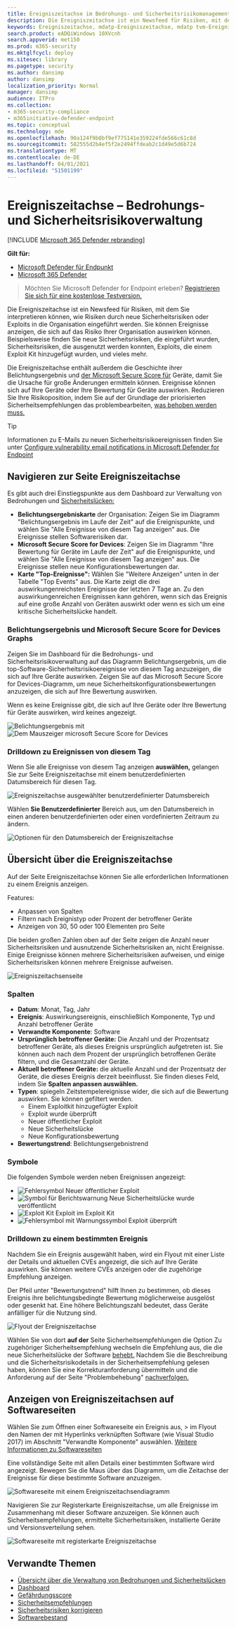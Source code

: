 ```yaml
---
title: Ereigniszeitachse im Bedrohungs- und Sicherheitsrisikomanagement
description: Die Ereigniszeitachse ist ein Newsfeed für Risiken, mit dem Sie interpretieren können, wie Risiken in die Organisation eingeführt werden und welche Gegenmaßnahmen zur Reduzierung des Risikos eingetreten sind.
keywords: Ereigniszeitachse, mdatp-Ereigniszeitachse, mdatp tvm-Ereigniszeitachse, Bedrohungs- und Sicherheitsrisikoverwaltung, Microsoft Defender for Endpoint
search.product: eADQiWindows 10XVcnh
search.appverid: met150
ms.prod: m365-security
ms.mktglfcycl: deploy
ms.sitesec: library
ms.pagetype: security
ms.author: dansimp
author: dansimp
localization_priority: Normal
manager: dansimp
audience: ITPro
ms.collection:
- m365-security-compliance
- m365initiative-defender-endpoint
ms.topic: conceptual
ms.technology: mde
ms.openlocfilehash: 90a124f9b0bf9ef775141e359224fde566c61c8d
ms.sourcegitcommit: 582555d2b4ef5f2e2494ffdeab2c1d49e5d6b724
ms.translationtype: MT
ms.contentlocale: de-DE
ms.lasthandoff: 04/01/2021
ms.locfileid: "51501199"
---
```

# <a name="event-timeline---threat-and-vulnerability-management"></a>Ereigniszeitachse – Bedrohungs- und Sicherheitsrisikoverwaltung

[!INCLUDE [Microsoft 365 Defender rebranding](../../includes/microsoft-defender.md)]


**Gilt für:**
- [Microsoft Defender für Endpunkt](https://go.microsoft.com/fwlink/?linkid=2154037)
- [Microsoft 365 Defender](https://go.microsoft.com/fwlink/?linkid=2118804)

>Möchten Sie Microsoft Defender for Endpoint erleben? [Registrieren Sie sich für eine kostenlose Testversion.](https://www.microsoft.com/microsoft-365/windows/microsoft-defender-atp?ocid=docs-wdatp-portaloverview-abovefoldlink)

Die Ereigniszeitachse ist ein Newsfeed für Risiken, mit dem Sie interpretieren können, wie Risiken durch neue Sicherheitsrisiken oder Exploits in die Organisation eingeführt werden. Sie können Ereignisse anzeigen, die sich auf das Risiko Ihrer Organisation auswirken können. Beispielsweise finden Sie neue Sicherheitsrisiken, die eingeführt wurden, Sicherheitsrisiken, die ausgenutzt werden konnten, Exploits, die einem Exploit Kit hinzugefügt wurden, und vieles mehr.

Die Ereigniszeitachse enthält [](tvm-exposure-score.md) außerdem die Geschichte ihrer Belichtungsergebnis und [der Microsoft Secure Score für](tvm-microsoft-secure-score-devices.md) Geräte, damit Sie die Ursache für große Änderungen ermitteln können. Ereignisse können sich auf Ihre Geräte oder Ihre Bewertung für Geräte auswirken. Reduzieren Sie Ihre Risikoposition, indem Sie auf der Grundlage der priorisierten Sicherheitsempfehlungen das problembearbeiten, [was behoben werden muss.](tvm-security-recommendation.md)

>[!TIP]
>Informationen zu E-Mails zu neuen Sicherheitsrisikoereignissen finden Sie unter [Configure vulnerability email notifications in Microsoft Defender for Endpoint](configure-vulnerability-email-notifications.md)

## <a name="navigate-to-the-event-timeline-page"></a>Navigieren zur Seite Ereigniszeitachse

Es gibt auch drei Einstiegspunkte aus dem Dashboard zur Verwaltung von Bedrohungen und [Sicherheitslücken:](tvm-dashboard-insights.md)

- **Belichtungsergebniskarte** der Organisation: Zeigen Sie im Diagramm "Belichtungsergebnis im Laufe der Zeit" auf die Ereignispunkte, und wählen Sie "Alle Ereignisse von diesem Tag anzeigen" aus. Die Ereignisse stellen Softwarerisiken dar.
- **Microsoft Secure Score for Devices**: Zeigen Sie im Diagramm "Ihre Bewertung für Geräte im Laufe der Zeit" auf die Ereignispunkte, und wählen Sie "Alle Ereignisse von diesem Tag anzeigen" aus. Die Ereignisse stellen neue Konfigurationsbewertungen dar.
- **Karte "Top-Ereignisse":** Wählen Sie "Weitere Anzeigen" unten in der Tabelle "Top Events" aus. Die Karte zeigt die drei auswirkungenreichsten Ereignisse der letzten 7 Tage an. Zu den auswirkungenreichen Ereignissen kann gehören, wenn sich das Ereignis auf eine große Anzahl von Geräten auswirkt oder wenn es sich um eine kritische Sicherheitslücke handelt.

### <a name="exposure-score-and-microsoft-secure-score-for-devices-graphs"></a>Belichtungsergebnis und Microsoft Secure Score for Devices Graphs

Zeigen Sie im Dashboard für die Bedrohungs- und Sicherheitsrisikoverwaltung auf das Diagramm Belichtungsergebnis, um die top-Software-Sicherheitsrisikoereignisse von diesem Tag anzuzeigen, die sich auf Ihre Geräte auswirken. Zeigen Sie auf das Microsoft Secure Score for Devices-Diagramm, um neue Sicherheitskonfigurationsbewertungen anzuzeigen, die sich auf Ihre Bewertung auswirken.

Wenn es keine Ereignisse gibt, die sich auf Ihre Geräte oder Ihre Bewertung für Geräte auswirken, wird keines angezeigt.

![Belichtungsergebnis mit ](images/tvm-event-timeline-exposure-score350.png) 
 ![ Dem Mauszeiger microsoft Secure Score for Devices](images/tvm-event-timeline-device-hover360.png)

### <a name="drill-down-to-events-from-that-day"></a>Drilldown zu Ereignissen von diesem Tag

Wenn Sie alle Ereignisse von diesem Tag anzeigen **auswählen,** gelangen Sie zur Seite Ereigniszeitachse mit einem benutzerdefinierten Datumsbereich für diesen Tag.

![Ereigniszeitachse ausgewählter benutzerdefinierter Datumsbereich](images/tvm-event-timeline-drilldown.png)

Wählen **Sie Benutzerdefinierter** Bereich aus, um den Datumsbereich in einen anderen benutzerdefinierten oder einen vordefinierten Zeitraum zu ändern.

![Optionen für den Datumsbereich der Ereigniszeitachse](images/tvm-event-timeline-dates.png)

## <a name="event-timeline-overview"></a>Übersicht über die Ereigniszeitachse

Auf der Seite Ereigniszeitachse können Sie alle erforderlichen Informationen zu einem Ereignis anzeigen. 

Features:

- Anpassen von Spalten
- Filtern nach Ereignistyp oder Prozent der betroffener Geräte
- Anzeigen von 30, 50 oder 100 Elementen pro Seite

Die beiden großen Zahlen oben auf der Seite zeigen die Anzahl neuer Sicherheitsrisiken und ausnutzende Sicherheitsrisiken an, nicht Ereignisse. Einige Ereignisse können mehrere Sicherheitsrisiken aufweisen, und einige Sicherheitsrisiken können mehrere Ereignisse aufweisen.

![Ereigniszeitachsenseite](images/tvm-event-timeline-overview-mixed-type.png)

### <a name="columns"></a>Spalten

- **Datum**: Monat, Tag, Jahr
- **Ereignis**: Auswirkungsereignis, einschließlich Komponente, Typ und Anzahl betroffener Geräte
- **Verwandte Komponente**: Software
- **Ursprünglich betroffener Geräte:** Die Anzahl und der Prozentsatz betroffener Geräte, als dieses Ereignis ursprünglich aufgetreten ist. Sie können auch nach dem Prozent der ursprünglich betroffenen Geräte filtern, und die Gesamtzahl der Geräte.
- **Aktuell betroffener Geräte:** die aktuelle Anzahl und der Prozentsatz der Geräte, die dieses Ereignis derzeit beeinflusst. Sie finden dieses Feld, indem Sie **Spalten anpassen auswählen.**
- **Typen**: spiegeln Zeitstempelereignisse wider, die sich auf die Bewertung auswirken. Sie können gefiltert werden.
    - Einem Exploitkit hinzugefügter Exploit
    - Exploit wurde überprüft
    - Neuer öffentlicher Exploit
    - Neue Sicherheitslücke
    - Neue Konfigurationsbewertung
- **Bewertungstrend**: Belichtungsergebnistrend

### <a name="icons"></a>Symbole

Die folgenden Symbole werden neben Ereignissen angezeigt:

- ![Fehlersymbol](images/tvm-black-bug-icon.png) Neuer öffentlicher Exploit
- ![Symbol für Berichtswarnung](images/report-warning-icon.png) Neue Sicherheitslücke wurde veröffentlicht
- ![Exploit Kit](images/bug-lightning-icon2.png) Exploit im Exploit Kit
- ![Fehlersymbol mit Warnungssymbol](images/bug-caution-icon2.png) Exploit überprüft

### <a name="drill-down-to-a-specific-event"></a>Drilldown zu einem bestimmten Ereignis

Nachdem Sie ein Ereignis ausgewählt haben, wird ein Flyout mit einer Liste der Details und aktuellen CVEs angezeigt, die sich auf Ihre Geräte auswirken. Sie können weitere CVEs anzeigen oder die zugehörige Empfehlung anzeigen.

Der Pfeil unter "Bewertungstrend" hilft Ihnen zu bestimmen, ob dieses Ereignis ihre belichtungsbedingte Bewertung möglicherweise ausgelöst oder gesenkt hat. Eine höhere Belichtungszahl bedeutet, dass Geräte anfälliger für die Nutzung sind.

![Flyout der Ereigniszeitachse](images/tvm-event-timeline-flyout500.png)

Wählen Sie von dort **auf der** Seite Sicherheitsempfehlungen die Option Zu zugehöriger Sicherheitsempfehlung wechseln die Empfehlung aus, die die neue Sicherheitslücke der Software [behebt.](tvm-security-recommendation.md) Nachdem Sie die Beschreibung und die Sicherheitsrisikodetails in der Sicherheitsempfehlung gelesen haben, können Sie eine Korrekturanforderung übermitteln und die Anforderung auf der Seite "Problembehebung" [nachverfolgen.](tvm-remediation.md)  

## <a name="view-event-timelines-in-software-pages"></a>Anzeigen von Ereigniszeitachsen auf Softwareseiten

Wählen Sie zum Öffnen einer Softwareseite ein Ereignis aus, > im Flyout den Namen der mit Hyperlinks verknüpften Software (wie Visual Studio 2017) im Abschnitt "Verwandte Komponente" auswählen. [Weitere Informationen zu Softwareseiten](tvm-software-inventory.md#software-pages)

Eine vollständige Seite mit allen Details einer bestimmten Software wird angezeigt. Bewegen Sie die Maus über das Diagramm, um die Zeitachse der Ereignisse für diese bestimmte Software anzuzeigen.

![Softwareseite mit einem Ereigniszeitachsendiagramm](images/tvm-event-timeline-software2.png)

Navigieren Sie zur Registerkarte Ereigniszeitachse, um alle Ereignisse im Zusammenhang mit dieser Software anzuzeigen. Sie können auch Sicherheitsempfehlungen, ermittelte Sicherheitsrisiken, installierte Geräte und Versionsverteilung sehen.

![Softwareseite mit registerkarte Ereigniszeitachse](images/tvm-event-timeline-software-pages.png)

## <a name="related-topics"></a>Verwandte Themen

- [Übersicht über die Verwaltung von Bedrohungen und Sicherheitslücken](next-gen-threat-and-vuln-mgt.md)
- [Dashboard](tvm-dashboard-insights.md)
- [Gefährdungsscore](tvm-exposure-score.md)
- [Sicherheitsempfehlungen](tvm-security-recommendation.md)
- [Sicherheitsrisiken korrigieren](tvm-remediation.md)
- [Softwarebestand](tvm-software-inventory.md)


